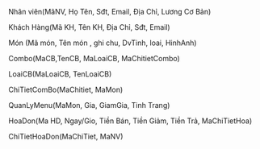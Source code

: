 Nhân viên(MãNV, Họ Tên, Sđt, Email, Địa Chỉ, Lương Cơ Bản) 

Khách Hàng(Mã KH, Tên KH, Địa Chỉ, Sđt, Email) 

Món (Mã món, Tên món , ghi chu, DvTinh, loai, HinhAnh) 

Combo(MaCB,TenCB, MaLoaiCB, MaChitietCombo) 

LoaiCB(MaLoaiCB, TenLoaiCB) 

ChiTietComBo(MaChitiet, MaMon) 

QuanLyMenu(MaMon, Gia, GiamGia, Tinh Trang) 

HoaDon(Ma HD, Ngay/Gio, Tiền Bán, Tiền Giảm, Tiền Trả, MaChiTietHoa) 

ChiTietHoaDon(MaChiTiet, MaNV) 
